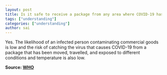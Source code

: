 ```yaml
---
layout: post
title: Is it safe to receive a package from any area where COVID-19 has been reported?
tags: ["understanding"]
categories: ["understanding"]
author: sai
---
```


Yes. The likelihood of an infected person contaminating commercial goods is low and the risk of catching the virus that causes COVID-19 from a package that has been moved, travelled, and exposed to different conditions and temperature is also low.

**Source: [WHO](https://www.who.int/news-room/q-a-detail/q-a-coronaviruses)**